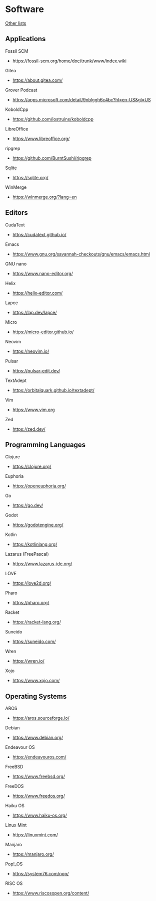 # Software

[Other lists](../README.md)

## Applications

Fossil SCM
- https://fossil-scm.org/home/doc/trunk/www/index.wiki

Gitea
- https://about.gitea.com/

Grover Podcast
- https://apps.microsoft.com/detail/9nblggh6c4bc?hl=en-US&gl=US

KoboldCpp
- https://github.com/lostruins/koboldcpp

LibreOffice
- https://www.libreoffice.org/

ripgrep
- https://github.com/BurntSushi/ripgrep

Sqlite
- https://sqlite.org/

WinMerge
- https://winmerge.org/?lang=en

## Editors

CudaText
- https://cudatext.github.io/

Emacs
- https://www.gnu.org/savannah-checkouts/gnu/emacs/emacs.html

GNU nano
- https://www.nano-editor.org/

Helix
- https://helix-editor.com/ 

Lapce
- https://lap.dev/lapce/

Micro
- https://micro-editor.github.io/ 

Neovim
- https://neovim.io/

Pulsar
- https://pulsar-edit.dev/

TextAdept
- https://orbitalquark.github.io/textadept/

Vim
- https://www.vim.org

Zed
- https://zed.dev/

## Programming Languages

Clojure
- https://clojure.org/

Euphoria
- https://openeuphoria.org/

Go
- https://go.dev/

Godot
- https://godotengine.org/

Kotlin
- https://kotlinlang.org/

Lazarus (FreePascal)
- https://www.lazarus-ide.org/

LÖVE
- https://love2d.org/

Pharo
- https://pharo.org/

Racket
- https://racket-lang.org/

Suneido
- https://suneido.com/

Wren
- https://wren.io/

Xojo
- https://www.xojo.com/

## Operating Systems

AROS
- https://aros.sourceforge.io/

Debian
- https://www.debian.org/

Endeavour OS
- https://endeavouros.com/

FreeBSD
- https://www.freebsd.org/

FreeDOS
- https://www.freedos.org/

Haiku OS
- https://www.haiku-os.org/

Linux Mint
- https://linuxmint.com/

Manjaro
- https://manjaro.org/

Pop!_OS
- https://system76.com/pop/

RISC OS
- https://www.riscosopen.org/content/
